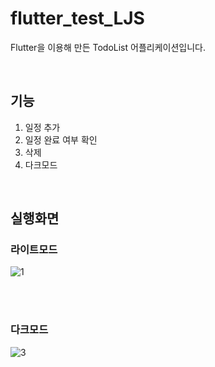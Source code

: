 # flutter_test_LJS
Flutter을 이용해 만든 TodoList 어플리케이션입니다. 

<br>

## 기능
1. 일정 추가
2. 일정 완료 여부 확인
3. 삭제
4. 다크모드

<br>

## 실행화면
### 라이트모드
![1](https://github.com/user-attachments/assets/d0dd85a2-63cd-4ed2-a727-c40758e8698c)

<br><br>

### 다크모드
![3](https://github.com/user-attachments/assets/51770f5b-d1bb-40a2-afe8-a95dcf6d8fea)
